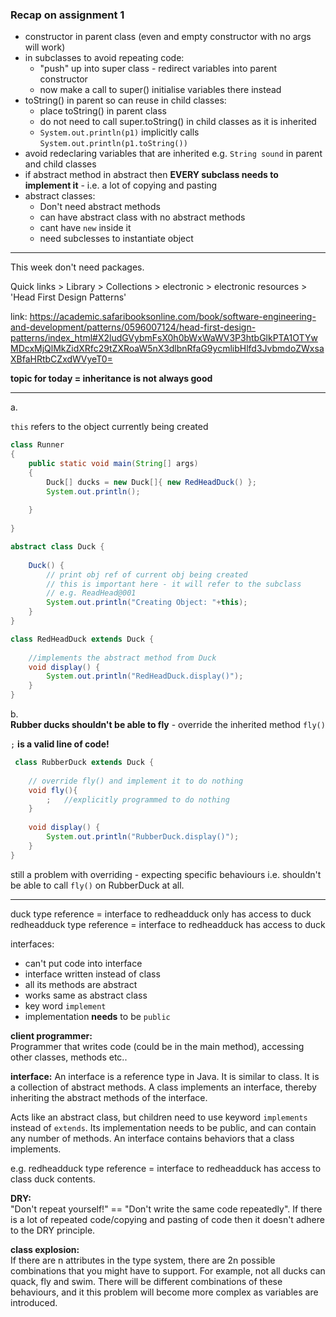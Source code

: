 ### Recap on assignment 1
* constructor in parent class (even and empty constructor with no args will work)
* in subclasses to avoid repeating code:
  * "push" up into super class - redirect variables into parent constructor
  * now make a call to super() initialise variables there instead
* toString() in parent so can reuse in child classes:
  * place toString() in parent class
  * do not need to call super.toString() in child classes as it is inherited
  * `System.out.println(p1)` implicitly calls `System.out.println(p1.toString())`
* avoid redeclaring variables that are inherited e.g. `String sound` in parent and child classes
* if abstract method in abstract then **EVERY subclass needs to implement it** - i.e. a lot of copying and pasting
* abstract classes:
  * Don't need abstract methods
  * can have abstract class with no abstract methods
  * cant have `new` inside it
  * need subclesses to instantiate object

---

This week don't need packages.   

Quick links > Library > Collections > electronic > electronic resources > 'Head First Design Patterns'

link: https://academic.safaribooksonline.com/book/software-engineering-and-development/patterns/0596007124/head-first-design-patterns/index_html#X2ludGVybmFsX0h0bWxWaWV3P3htbGlkPTA1OTYwMDcxMjQlMkZidXRfc29tZXRoaW5nX3dlbnRfaG9ycmlibHlfd3JvbmdoZWxsaXBfaHRtbCZxdWVyeT0=  

**topic for today = inheritance is not always good**

---
a.   

`this` refers to the object currently being created

```java
class Runner
{
	public static void main(String[] args)
	{
		Duck[] ducks = new Duck[]{ new RedHeadDuck() };
		System.out.println();
		
	}
	
}

abstract class Duck {
	 
	Duck() {
		// print obj ref of current obj being created
		// this is important here - it will refer to the subclass
		// e.g. ReadHead@001
		System.out.println("Creating Object: "+this);
	}
}

class RedHeadDuck extends Duck {
 
	//implements the abstract method from Duck
	void display() {
		System.out.println("RedHeadDuck.display()");
	}
}
```
b.  
**Rubber ducks shouldn't be able to fly** - override the inherited method `fly()`     

`;` **is a valid line of code!**

```java
 class RubberDuck extends Duck {
 
	// override fly() and implement it to do nothing
	void fly(){
		;	//explicitly programmed to do nothing
	}
	
	void display() {
		System.out.println("RubberDuck.display()");
	}
}

```

still a problem with overriding - expecting specific behaviours i.e. shouldn't be able to call `fly()` on RubberDuck at all.


---

duck type reference = interface to redheadduck only has access to duck
redheadduck type reference = interface to redheadduck has access to duck

interfaces:

* can't put code into interface
* interface written instead of class
* all its methods are abstract
* works same as abstract class
* key word `implement`
* implementation **needs** to be `public`

**client programmer:**   
Programmer that writes code (could be in the main method), accessing other classes, methods etc..

**interface:**
An interface is a reference type in Java. It is similar to class. It is a collection of abstract methods. A class implements an interface, thereby inheriting the abstract methods of the interface.  

Acts like an abstract class, but children need to use keyword `implements` instead of `extends`. Its implementation needs to be public, and can contain any number of methods. An interface contains behaviors that a class implements.  

e.g. redheadduck type reference = interface to redheadduck has access to class duck contents.  

**DRY:**   
"Don't repeat yourself!" == "Don't write the same code repeatedly". If there is a lot of repeated code/copying and pasting of code then it doesn't adhere to the DRY principle.    

**class explosion:**     
If there are n attributes in the type system, there are 2n possible combinations that you might have to support. For example, not all ducks can quack, fly and swim. There will be different combinations of these behaviours, and it this problem will become more complex as variables are introduced.  




